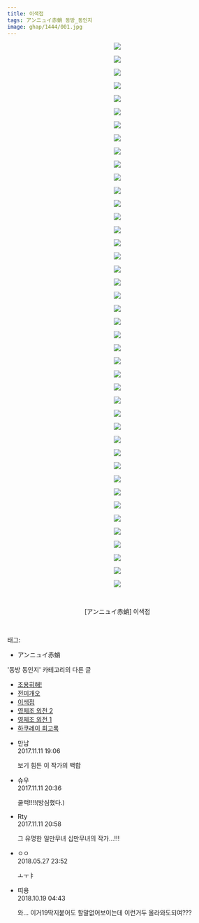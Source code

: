 ```yaml
---
title: 이색접
tags: アンニュイ赤蛸 동방_동인지
image: ghap/1444/001.jpg
---
```

<div class="article">
<p style="text-align: center; clear: none; float: none;"><img src="{{ site.nasurl }}/ghap/1444/001.jpg"/></p>
<p style="text-align: center; clear: none; float: none;"><img src="{{ site.nasurl }}/ghap/1444/002.jpg"/></p>
<p style="text-align: center; clear: none; float: none;"><img src="{{ site.nasurl }}/ghap/1444/003.jpg"/></p>
<p style="text-align: center; clear: none; float: none;"><img src="{{ site.nasurl }}/ghap/1444/004.jpg"/></p>
<p style="text-align: center; clear: none; float: none;"><img src="{{ site.nasurl }}/ghap/1444/005.jpg"/></p>
<p style="text-align: center; clear: none; float: none;"><img src="{{ site.nasurl }}/ghap/1444/006.jpg"/></p>
<p style="text-align: center; clear: none; float: none;"><img src="{{ site.nasurl }}/ghap/1444/007.jpg"/></p>
<p style="text-align: center; clear: none; float: none;"><img src="{{ site.nasurl }}/ghap/1444/008.jpg"/></p>
<p style="text-align: center; clear: none; float: none;"><img src="{{ site.nasurl }}/ghap/1444/009.jpg"/></p>
<p style="text-align: center; clear: none; float: none;"><img src="{{ site.nasurl }}/ghap/1444/010.jpg"/></p>
<p style="text-align: center; clear: none; float: none;"><img src="{{ site.nasurl }}/ghap/1444/011.jpg"/></p>
<p style="text-align: center; clear: none; float: none;"><img src="{{ site.nasurl }}/ghap/1444/012.jpg"/></p>
<p style="text-align: center; clear: none; float: none;"><img src="{{ site.nasurl }}/ghap/1444/013.jpg"/></p>
<p style="text-align: center; clear: none; float: none;"><img src="{{ site.nasurl }}/ghap/1444/014.jpg"/></p>
<p style="text-align: center; clear: none; float: none;"><img src="{{ site.nasurl }}/ghap/1444/015.jpg"/></p>
<p style="text-align: center; clear: none; float: none;"><img src="{{ site.nasurl }}/ghap/1444/016.jpg"/></p>
<p style="text-align: center; clear: none; float: none;"><img src="{{ site.nasurl }}/ghap/1444/017.jpg"/></p>
<p style="text-align: center; clear: none; float: none;"><img src="{{ site.nasurl }}/ghap/1444/018.jpg"/></p>
<p style="text-align: center; clear: none; float: none;"><img src="{{ site.nasurl }}/ghap/1444/019.jpg"/></p>
<p style="text-align: center; clear: none; float: none;"><img src="{{ site.nasurl }}/ghap/1444/020.jpg"/></p>
<p style="text-align: center; clear: none; float: none;"><img src="{{ site.nasurl }}/ghap/1444/021.jpg"/></p>
<p style="text-align: center; clear: none; float: none;"><img src="{{ site.nasurl }}/ghap/1444/022.jpg"/></p>
<p style="text-align: center; clear: none; float: none;"><img src="{{ site.nasurl }}/ghap/1444/023.jpg"/></p>
<p style="text-align: center; clear: none; float: none;"><img src="{{ site.nasurl }}/ghap/1444/024.jpg"/></p>
<p style="text-align: center; clear: none; float: none;"><img src="{{ site.nasurl }}/ghap/1444/025.jpg"/></p>
<p style="text-align: center; clear: none; float: none;"><img src="{{ site.nasurl }}/ghap/1444/026.jpg"/></p>
<p style="text-align: center; clear: none; float: none;"><img src="{{ site.nasurl }}/ghap/1444/027.jpg"/></p>
<p style="text-align: center; clear: none; float: none;"><img src="{{ site.nasurl }}/ghap/1444/028.jpg"/></p>
<p style="text-align: center; clear: none; float: none;"><img src="{{ site.nasurl }}/ghap/1444/029.jpg"/></p>
<p style="text-align: center; clear: none; float: none;"><img src="{{ site.nasurl }}/ghap/1444/030.jpg"/></p>
<p style="text-align: center; clear: none; float: none;"><img src="{{ site.nasurl }}/ghap/1444/031.jpg"/></p>
<p style="text-align: center; clear: none; float: none;"><img src="{{ site.nasurl }}/ghap/1444/032.jpg"/></p>
<p style="text-align: center; clear: none; float: none;"><img src="{{ site.nasurl }}/ghap/1444/033.jpg"/></p>
<p style="text-align: center; clear: none; float: none;"><img src="{{ site.nasurl }}/ghap/1444/034.jpg"/></p>
<p style="text-align: center; clear: none; float: none;"><img src="{{ site.nasurl }}/ghap/1444/035.jpg"/></p>
<p style="text-align: center; clear: none; float: none;"><img src="{{ site.nasurl }}/ghap/1444/036.jpg"/></p>
<p style="text-align: center; clear: none; float: none;"><img src="{{ site.nasurl }}/ghap/1444/037.jpg"/></p>
<p style="text-align: center; clear: none; float: none;"><img src="{{ site.nasurl }}/ghap/1444/038.jpg"/></p>
<p style="text-align: center; clear: none; float: none;"><img src="{{ site.nasurl }}/ghap/1444/039.jpg"/></p>
<p style="text-align: center; clear: none; float: none;"><img src="{{ site.nasurl }}/ghap/1444/040.jpg"/></p>
<p style="text-align: center; clear: none; float: none;"><img src="{{ site.nasurl }}/ghap/1444/041.jpg"/></p>
<p style="text-align: center; clear: none; float: none;"><img src="{{ site.nasurl }}/ghap/1444/042.jpg"/></p>
<p style="text-align: center; clear: none; float: none;"><br/></p>
<p style="text-align: center; clear: none; float: none;">[アンニュイ赤蛸] 이색접</p>
<p><br/></p>
</div><div class="tagTrail">
<p>태그: </p>
<ul>
<li>アンニュイ赤蛸</li>
</ul>
</div><div class="another">
<p>'동방 동인지' 카테고리의 다른 글</p>
<ul>
<li><a href="/2016-08-09-ghap_1446">조용히해!</a></li>
<li><a href="/2016-08-09-ghap_1445">전미개오</a></li>
<li><a href="/2016-08-09-ghap_1444">이색접</a></li>
<li><a href="/2016-08-09-ghap_1443">영제조 외전 2</a></li>
<li><a href="/2016-08-09-ghap_1442">영제조 외전 1</a></li>
<li><a href="/2016-08-09-ghap_1441">하쿠레이 회고록</a></li>
</ul>
</div><div class="cb_module cb_fluid">
<div class="cb_wrt cb_profile">
<div class="comment">
<ul>
<li class="cb_thumb_off" id="comment15127318">
<div class="cb_comment_area">
<div class="cb_info_area">
<div class="cb_section">
<span class="cb_nick_name">만남</span>
</div>
<div class="cb_section">
<span class="cb_date">2017.11.11 19:06 </span>
</div>
</div>
<div class="cb_dsc_comment">
<p class="cb_dsc">
											보기 힘든 이 작가의 백합
										</p>
</div>
</div></li>
<li class="cb_thumb_off" id="comment15127368">
<div class="cb_comment_area">
<div class="cb_info_area">
<div class="cb_section">
<span class="cb_nick_name">슈우</span>
</div>
<div class="cb_section">
<span class="cb_date">2017.11.11 20:36 </span>
</div>
</div>
<div class="cb_dsc_comment">
<p class="cb_dsc">
											쿨럭!!!!(방심했다.)
										</p>
</div>
</div></li>
<li class="cb_thumb_off" id="comment15127378">
<div class="cb_comment_area">
<div class="cb_info_area">
<div class="cb_section">
<span class="cb_nick_name">Rty</span>
</div>
<div class="cb_section">
<span class="cb_date">2017.11.11 20:58 </span>
</div>
</div>
<div class="cb_dsc_comment">
<p class="cb_dsc">
											그 유명한 일만무녀 십만무녀의 작가...!!!
										</p>
</div>
</div></li>
<li class="cb_thumb_off" id="comment15262718">
<div class="cb_comment_area">
<div class="cb_info_area">
<div class="cb_section">
<span class="cb_nick_name">ㅇㅇ</span>
</div>
<div class="cb_section">
<span class="cb_date">2018.05.27 23:52 </span>
</div>
</div>
<div class="cb_dsc_comment">
<p class="cb_dsc">
											ㅗㅜㅑ
										</p>
</div>
</div></li>
<li class="cb_thumb_off" id="comment15358077">
<div class="cb_comment_area">
<div class="cb_info_area">
<div class="cb_section">
<span class="cb_nick_name">띠용</span>
</div>
<div class="cb_section">
<span class="cb_date">2018.10.19 04:43 </span>
</div>
</div>
<div class="cb_dsc_comment">
<p class="cb_dsc">
											와... 이거19딱지붙어도 할말없어보이는데 이런거두 올라와도되여???
										</p>
</div>
</div></li>
</ul>
</div>
</div><!-- commentList close -->
</div>